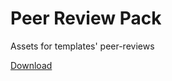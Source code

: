 # Peer Review Pack

Assets for templates' peer-reviews

[Download]


[Download]:https://github.com/basekit-templates/peer-review-pack/blob/master/peer-review-pack.zip?raw=true
